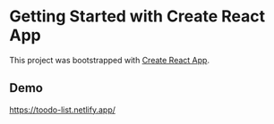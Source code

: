 # Getting Started with Create React App

This project was bootstrapped with [Create React App](https://github.com/facebook/create-react-app).

## Demo

https://toodo-list.netlify.app/
